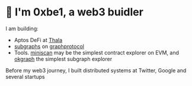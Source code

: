 # 👋 I'm 0xbe1, a web3 buidler

I am building:
- Aptos DeFi at [Thala](https://twitter.com/ThalaLabs/) 
- [subgraphs](https://github.com/messari/subgraphs/tree/master/subgraphs) on [graphprotocol](https://github.com/graphprotocol)
- Tools. [miniscan](https://miniscan.xyz/) may be the simplest contract explorer on EVM, and [okgraph](https://okgraph.xyz/) the simplest subgraph explorer

Before my web3 journey, I built distributed systems at Twitter, Google and several startups
